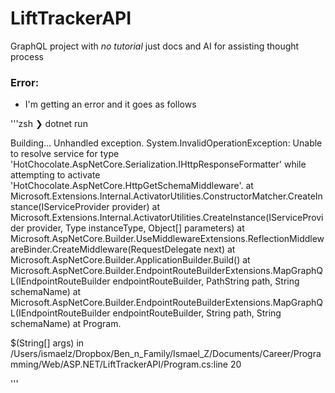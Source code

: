 # LiftTrackerAPI
GraphQL project with *no tutorial* just docs and AI for assisting thought process

### Error:
  * I'm getting an error and it goes as follows

'''zsh
❯ dotnet run

Building...
Unhandled exception. System.InvalidOperationException: Unable to resolve service for type 'HotChocolate.AspNetCore.Serialization.IHttpResponseFormatter' while attempting to activate 'HotChocolate.AspNetCore.HttpGetSchemaMiddleware'.
   at Microsoft.Extensions.Internal.ActivatorUtilities.ConstructorMatcher.CreateInstance(IServiceProvider provider)
   at Microsoft.Extensions.Internal.ActivatorUtilities.CreateInstance(IServiceProvider provider, Type instanceType, Object[] parameters)
   at Microsoft.AspNetCore.Builder.UseMiddlewareExtensions.ReflectionMiddlewareBinder.CreateMiddleware(RequestDelegate next)
   at Microsoft.AspNetCore.Builder.ApplicationBuilder.Build()
   at Microsoft.AspNetCore.Builder.EndpointRouteBuilderExtensions.MapGraphQL(IEndpointRouteBuilder endpointRouteBuilder, PathString path, String schemaName)
   at Microsoft.AspNetCore.Builder.EndpointRouteBuilderExtensions.MapGraphQL(IEndpointRouteBuilder endpointRouteBuilder, String path, String schemaName)
   at Program.<Main>$(String[] args) in /Users/ismaelz/Dropbox/Ben_n_Family/Ismael_Z/Documents/Career/Programming/Web/ASP.NET/LiftTrackerAPI/Program.cs:line 20

'''
